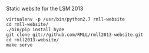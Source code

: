 Static website for the LSM 2013


    virtualenv -p /usr/bin/python2.7 rmll-website
    cd rmll-website/
    ./bin/pip install hyde
    git clone git://github.com/RMLL/rmll2013-website.git
    cd rmll2013-website/
    make serve

